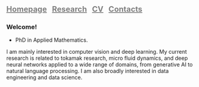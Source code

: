# <a href="https://satwik-math.github.io" style="font-size: 20px; color: gray; margin-right: 7px">Homepage</a> <a href="assets/pages/research.md" style="font-size: 20px; color: gray; margin-right: 7px">Research</a> <a href="assets/pages/cv.md" style="font-size: 20px; color: gray; margin-right: 7px">CV</a> <a href="assets/pages/contacts.md" style="font-size: 20px; color: gray">Contacts</a>

### Welcome!

- PhD in Applied Mathematics. 

I am mainly interested in computer vision and deep learning. My current research is related to tokamak research, micro fluid dynamics, and deep neural networks applied to a wide range of domains, from generative AI to natural language processing. I am also broadly interested in data engineering and data science.


